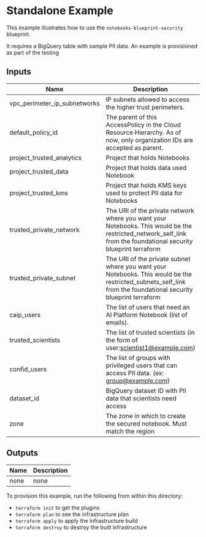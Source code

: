 # Standalone Example

This example illustrates how to use the `notebooks-blueprint-security` blueprint.

It requires a BigQuery table with sample PII data.  An example is provisioned as part of the testing

<!-- BEGINNING OF PRE-COMMIT-TERRAFORM DOCS HOOK -->
## Inputs

| Name | Description | Type | Default | Required |
|------|-------------|:----:|:-----:|:-----:|
| vpc\_perimeter\_ip\_subnetworks | IP subnets allowed to access the higher trust perimeters. | `list(string)` | `[]` | yes |
| default\_policy\_id | The parent of this AccessPolicy in the Cloud Resource Hierarchy. As of now, only organization IDs are accepted as parent. | `string` | `""` | yes |
| project\_trusted\_analytics | Project that holds Notebooks | `string` | `""` | yes |
| project\_trusted\_data | Project that holds data used Notebook | `string` | `""` | yes |
| project\_trusted\_kms | Project that holds KMS keys used to protect PII data for Notebooks | `string` | `""` | yes |
| trusted_private_network | The URI of the private network where you want your Notebooks.  This would be the restricted_network_self_link from the foundational security blueprint terraform  | `string` | `""` | yes |
| trusted_private_subnet | The URI of the private subnet where you want your Notebooks. This would be the restricted_subnets_self_link from the foundational security blueprint terraform | `string` | `""` | yes |
| caip\_users | The list of users that need an AI Platform Notebook (list of emails). | `list(string)` | `[]` | yes |
| trusted\_scientists | The list of trusted scientists (in the form of user:scientist1@example.com) | `list(string)` | `[]` | yes |
| confid\_users | The list of groups with privileged users that can access PII data. (ex: group@example.com) | `list(string)` | `[]` | yes |
| dataset\_id | BigQuery dataset ID with PII data that scientists need access | `string` | `""` | yes |
| zone | The zone in which to create the secured notebook. Must match the region | `string` | `""` | yes |

## Outputs

| Name | Description |
|------|-------------|
| none | none |

<!-- END OF PRE-COMMIT-TERRAFORM DOCS HOOK -->

To provision this example, run the following from within this directory:
- `terraform init` to get the plugins
- `terraform plan` to see the infrastructure plan
- `terraform apply` to apply the infrastructure build
- `terraform destroy` to destroy the built infrastructure
